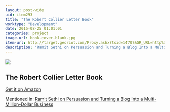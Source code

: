 ```yaml
---
layout: post-wide
uid: item293
title: "The Robert Collier Letter Book"
worktype: "Development"
date: 2015-08-25 01:01:01
categories: project
image-url: book-cover-blank.jpg
item-url: http://target.georiot.com/Proxy.ashx?tsid=14707&GR_URL=http%3A%2F%2Fwww.amazon.com%2FThe-Robert-Collier-Letter-Book%2Fdp%2F8087830679%2F
description: "Ramit Sethi on Persuasion and Turning a Blog Into a Multi-Million-Dollar Business"
---
```

<a href="http://target.georiot.com/Proxy.ashx?tsid=14707&GR_URL=http%3A%2F%2Fwww.amazon.com%2FThe-Robert-Collier-Letter-Book%2Fdp%2F8087830679%2F" target="blank"><img src="../../../../img/thumbs/book-cover-blank.jpg" class="prod-img"></a>
<h2>The Robert Collier Letter Book</h2>
<p><a href="http://target.georiot.com/Proxy.ashx?tsid=14707&GR_URL=http%3A%2F%2Fwww.amazon.com%2FThe-Robert-Collier-Letter-Book%2Fdp%2F8087830679%2F" target="blank">Get it on Amazon</a><p>
<p>Mentioned in: <a href="http://fourhourworkweek.com/2014/10/09/ramit-sethi-on-persuasion-and-turning-a-blog-into-a-multi-million-dollar-business/comment-page-3/" target="blank">Ramit Sethi on Persuasion and Turning a Blog Into a Multi-Million-Dollar Business</a></p>
